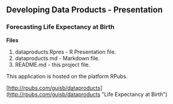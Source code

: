 ## Developing Data Products - Presentation ##


### Forecasting Life Expectancy at Birth ###


**Files**
 

1. dataproducts.Rpres - R Presentation file. 
2. dataproducts.md - Markdown file.
3. README.md - this project file. 



This application is hosted on the platform RPubs.

[http://rpubs.com/guisb/dataproducts](http://rpubs.com/guisb/dataproducts "Life Expectancy at Birth")

